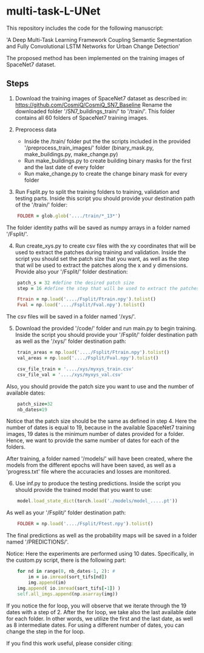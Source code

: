 # multi-task-L-UNet

This repository includes the code for the following manuscript:

'A Deep Multi-Task Learning Framework Coupling Semantic Segmentation and Fully Convolutional LSTM Networks for Urban Change Detection'

The proposed method has been implemented on the training images of SpaceNet7 dataset.

## Steps

1. Download the training images of SpaceNet7 dataset as described in: https://github.com/CosmiQ/CosmiQ_SN7_Baseline
   Rename the downloaded folder '/SN7_buildings_train/' to '/train/'. This folder contains all 60 folders of SpaceNet7 training images.
   
2. Preprocess data
   - Inside the /train/ folder put the the scripts included in the provided '/preprocess_train_images/' folder (binary_mask.py, make_buildings.py, make_change.py)
   - Run make_buildings.py to create building binary masks for the first and the last date of every folder
   - Run make_change.py to create the change binary mask for every folder 

3. Run Fsplit.py to split the training folders to training, validation and testing parts. Inside this script you should provide your destination path of the '/train/' folder: 
```ruby
    FOLDER = glob.glob('..../train/*_13*')
```
   The folder identity paths will be saved as numpy arrays in a folder named '/Fsplit/'.
   
4. Run create_xys.py to create csv files with the xy coordinates that will be used to extract the patches during training and validation. Inside the script you should set the patch size that you want, as well as the step that wil be used to extract the patches along the x and y dimensions. Provide also your '/Fsplit/' folder destination:
```ruby
    patch_s = 32 #define the desired patch size
    step = 16 #define the step that will be used to extract the patches

    Ftrain = np.load('..../Fsplit/Ftrain.npy').tolist()
    Fval = np.load('..../Fsplit/Fval.npy').tolist()  
```
   The csv files will be saved in a folder named '/xys/'. 
  
5. Download the provided '/code/' folder and run main.py to begin training. Inside the script you should provide your '/Fsplit/' folder destination path as well as the '/xys/' folder destination path:
```ruby
    train_areas = np.load('..../Fsplit/Ftrain.npy').tolist()
    val_areas = np.load('..../Fsplit/Fval.npy').tolist()

    csv_file_train = '..../xys/myxys_train.csv'
    csv_file_val = '..../xys/myxys_val.csv'
```
Also, you should provide the patch size you want to use and the number of available dates:
```ruby
    patch_size=32
    nb_dates=19
```
Notice that the patch size should be the same as defined in step 4. Here the number of dates is equal to 19, because in the available SpaceNet7 training images, 19 dates is the minimum number of dates provided for a folder. Hence, we want to provide the same number of dates for each of the folders.
                                          
After training, a folder named '/models/' will have been created, where the models from the different epochs will have been saved, as well as a 'progress.txt' file where the accuracies and losses are monitored.

6. Use inf.py to produce the testing predictions. Inside the script you should provide the trained model that you want to use:
```ruby
    model.load_state_dict(torch.load('./models/model_.....pt'))
```
As well as your '/Fsplit/' folder destination path:
```ruby
    FOLDER = np.load('..../Fsplit/Ftest.npy').tolist()
```
The final predictions as well as the probability maps will be saved in a folder named '/PREDICTIONS/'.

Notice: Here the experiments are performed using 10 dates. Specifically, in the custom.py script, there is the following part:
```ruby
    for nd in range(0, nb_dates-1, 2): #    
        im = io.imread(sort_tifs[nd])
        img.append(im)
    img.append( io.imread(sort_tifs[-1]) )
    self.all_imgs.append(np.asarray(img))
```
If you notice the for loop, you will observe that we iterate through the 19 dates with a step of 2. After the for loop, we take also the last available date for each folder. In other words, we utilize the first and the last date, as well as 8 intermediate dates. For using a different number of dates, you can change the step in the for loop.

If you find this work useful, please consider citing:


